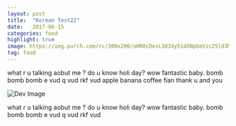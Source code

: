 ```yaml
---
layout: post
title:  "Korean Test22"
date:   2017-06-15
categories: food
highlight: true
image: https://img.purch.com/rc/300x200/aHR0cDovL3d3dy5idXNpbmVzc25ld3NkYWlseS5jb20vaW1hZ2VzL2kvMDAwLzAwOC85MjMvb3JpZ2luYWwvc3RhcnQuanBn
tag: food
---
```


what r u talking aobut me ? do u know holi day? wow fantastic baby. bomb bomb bomb e vud q vud rkf vud apple banana coffee fian thank u and you

![Dev Image](https://img.purch.com/rc/300x200/aHR0cDovL3d3dy5idXNpbmVzc25ld3NkYWlseS5jb20vaW1hZ2VzL2kvMDAwLzAwOC85MjMvb3JpZ2luYWwvc3RhcnQuanBn)

what r u talking aobut me ? do u know holi day? wow fantastic baby. bomb bomb bomb e vud q vud rkf vud
